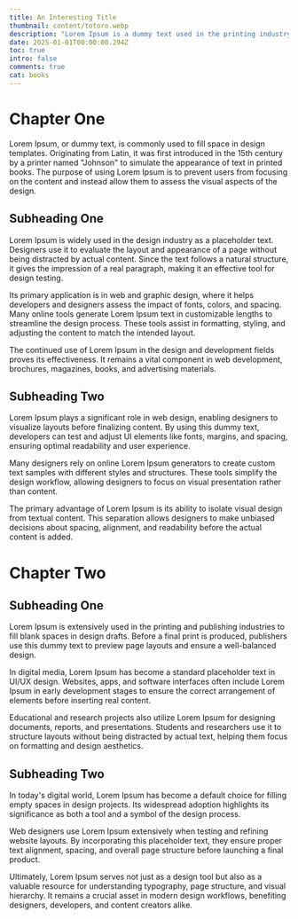```yaml
---
title: An Interesting Title
thumbnail: content/totoro.webp
description: "Lorem Ipsum is a dummy text used in the printing industry to create meaningless content for design purposes. Printers and typesetters have used it for centuries to fill newspaper columns, magazine layouts, and book pages in a structured manner. It serves as a placeholder to focus on design rather than content. Over time, it has become a fundamental tool in the tech world for evaluating layouts, typography, and design elements in various applications. Many books and articles highlight its importance in the past, present, and future, helping designers and content creators maintain focus on user experience rather than textual content."
date: 2025-01-01T00:00:00.294Z
toc: true
intro: false
comments: true
cat: books
---
```


# Chapter One

Lorem Ipsum, or dummy text, is commonly used to fill space in design templates. Originating from Latin, it was first introduced in the 15th century by a printer named "Johnson" to simulate the appearance of text in printed books. The purpose of using Lorem Ipsum is to prevent users from focusing on the content and instead allow them to assess the visual aspects of the design.

## Subheading One

Lorem Ipsum is widely used in the design industry as a placeholder text. Designers use it to evaluate the layout and appearance of a page without being distracted by actual content. Since the text follows a natural structure, it gives the impression of a real paragraph, making it an effective tool for design testing.

Its primary application is in web and graphic design, where it helps developers and designers assess the impact of fonts, colors, and spacing. Many online tools generate Lorem Ipsum text in customizable lengths to streamline the design process. These tools assist in formatting, styling, and adjusting the content to match the intended layout.

The continued use of Lorem Ipsum in the design and development fields proves its effectiveness. It remains a vital component in web development, brochures, magazines, books, and advertising materials.

## Subheading Two

Lorem Ipsum plays a significant role in web design, enabling designers to visualize layouts before finalizing content. By using this dummy text, developers can test and adjust UI elements like fonts, margins, and spacing, ensuring optimal readability and user experience.

Many designers rely on online Lorem Ipsum generators to create custom text samples with different styles and structures. These tools simplify the design workflow, allowing designers to focus on visual presentation rather than content.

The primary advantage of Lorem Ipsum is its ability to isolate visual design from textual content. This separation allows designers to make unbiased decisions about spacing, alignment, and readability before the actual content is added.

# Chapter Two

## Subheading One

Lorem Ipsum is extensively used in the printing and publishing industries to fill blank spaces in design drafts. Before a final print is produced, publishers use this dummy text to preview page layouts and ensure a well-balanced design.

In digital media, Lorem Ipsum has become a standard placeholder text in UI/UX design. Websites, apps, and software interfaces often include Lorem Ipsum in early development stages to ensure the correct arrangement of elements before inserting real content.

Educational and research projects also utilize Lorem Ipsum for designing documents, reports, and presentations. Students and researchers use it to structure layouts without being distracted by actual text, helping them focus on formatting and design aesthetics.

## Subheading Two

In today's digital world, Lorem Ipsum has become a default choice for filling empty spaces in design projects. Its widespread adoption highlights its significance as both a tool and a symbol of the design process.

Web designers use Lorem Ipsum extensively when testing and refining website layouts. By incorporating this placeholder text, they ensure proper text alignment, spacing, and overall page structure before launching a final product.

Ultimately, Lorem Ipsum serves not just as a design tool but also as a valuable resource for understanding typography, page structure, and visual hierarchy. It remains a crucial asset in modern design workflows, benefiting designers, developers, and content creators alike.
